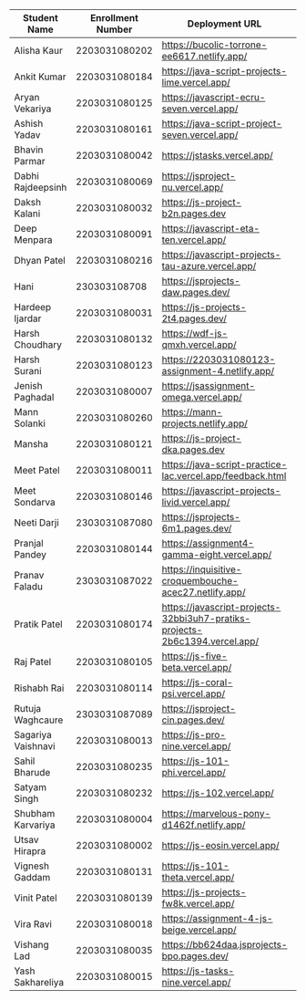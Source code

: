 | Student Name | Enrollment Number | Deployment URL | GitHub Repository URL |
|--------------|------------------|----------------|----------------------|
| Alisha Kaur | 2203031080202 | https://bucolic-torrone-ee6617.netlify.app/ | https://github.com/Alishakaur431/javascript |
| Ankit Kumar | 2203031080184 | https://java-script-projects-lime.vercel.app/ | https://github.com/Ankiitsuthar/JavaScript-Project |
| Aryan Vekariya | 2203031080125 | https://javascript-ecru-seven.vercel.app/ | https://github.com/aaryanvekariya/javascript |
| Ashish Yadav | 2203031080161 | https://java-script-project-seven.vercel.app/ | https://github.com/AshishIT611/JavaScript_Project |
| Bhavin Parmar | 2203031080042 | https://jstasks.vercel.app/ | https://github.com/bhavinsol/js_task |
| Dabhi Rajdeepsinh | 2203031080069 | https://jsproject-nu.vercel.app/ | https://github.com/Rajdeepsinh1410/JSPROJECT.git |
| Daksh Kalani | 2203031080032 | https://js-project-b2n.pages.dev | https://github.com/Darshkalani28/JS_Project |
| Deep Menpara | 2203031080091 | https://javascript-eta-ten.vercel.app/ | https://github.com/Deep7133/javascript.git |
| Dhyan Patel | 2203031080216 | https://javascript-projects-tau-azure.vercel.app/ | https://github.com/dhyanpatel3/javascript_projects |
| Hani | 230303108708 | https://jsprojects-daw.pages.dev/ | https://github.com/hanivaghani/JSprojects |
| Hardeep Ijardar | 2203031080031 | https://js-projects-2t4.pages.dev/ | https://github.com/HardeepIjardar/JS-Projects |
| Harsh Choudhary | 2203031080132 | https://wdf-js-qmxh.vercel.app/ | https://github.com/mrHarshchoudhary/WDF_JS |
| Harsh Surani | 2203031080123 | https://2203031080123-assignment-4.netlify.app/ | https://github.com/suraniharsh/Assignments/tree/Assignment-4 |
| Jenish Paghadal | 2203031080007 | https://jsassignment-omega.vercel.app/ | https://github.com/ItsJESH/JSAssignment |
| Mann Solanki | 2203031080260 | https://mann-projects.netlify.app/ | https://github.com/HarmonyHacker/javascript_projects |
| Mansha | 2203031080121 | https://js-project-dka.pages.dev | https://github.com/mansha-6/JS-Project |
| Meet Patel | 2203031080011 | https://java-script-practice-lac.vercel.app/feedback.html | https://github.com/MeetPatel54/JavaScript_practice.git |
| Meet Sondarva | 2203031080146 | https://javascript-projects-livid.vercel.app/ | https://github.com/meetsondarva/javascript_projects |
| Neeti Darji | 2303031087080 | https://jsprojects-6m1.pages.dev/ | https://github.com/Neetidarji/Jsprojects |
| Pranjal Pandey | 2203031080144 | https://assignment4-gamma-eight.vercel.app/ | https://github.com/Pranjallpandey1504/assignment4 |
| Pranav Faladu | 2303031087022 | https://inquisitive-croquembouche-acec27.netlify.app/ | https://github.com/PranavFaladu/JSprojects |
| Pratik Patel | 2203031080174 | https://javascript-projects-32bbi3uh7-pratiks-projects-2b6c1394.vercel.app/ | https://github.com/Pratik00531/JavascriptProjects- |
| Raj Patel | 2203031080105 | https://js-five-beta.vercel.app/ | https://github.com/RajPatel08/JS |
| Rishabh Rai | 2203031080114 | https://js-coral-psi.vercel.app/ | https://github.com/Rishabhrai29/js |
| Rutuja Waghcaure | 2303031087089 | https://jsproject-cin.pages.dev/ | https://github.com/rutujawaghchaure/jsproject |
| Sagariya Vaishnavi | 2203031080013 | https://js-pro-nine.vercel.app/ | https://github.com/sagariyavaishnavi/js_pro |
| Sahil Bharude | 2203031080235 | https://js-101-phi.vercel.app/ | https://github.com/BharudeSahil/JS_101 |
| Satyam Singh | 2203031080232 | https://js-102.vercel.app/ | https://github.com/mrSinghSatyam/JS102 |
| Shubham Karvariya | 2203031080004 | https://marvelous-pony-d1462f.netlify.app/ | https://github.com/5hubhm/J_S |
| Utsav Hirapra | 2203031080002 | https://js-eosin.vercel.app/ | https://github.com/utsav1213/JS |
| Vignesh Gaddam | 2203031080131 | https://js-101-theta.vercel.app/ | https://github.com/mrvigneshgaddam/JS101 |
| Vinit Patel | 2203031080139 | https://js-projects-fw8k.vercel.app/ | https://github.com/Vinitpatel28/JS-Projects.git |
| Vira Ravi | 2203031080018 | https://assignment-4-js-beige.vercel.app/ | https://github.com/Ravi-vira/assignment-4-JS |
| Vishang Lad | 2203031080035 | https://bb624daa.jsprojects-bpo.pages.dev/ | https://github.com/vishangl/JSprojects |
| Yash Sakhareliya | 2203031080015 | https://js-tasks-nine.vercel.app/ | https://github.com/YashSakhareliya/JS_Task |